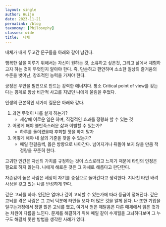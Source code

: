 ```yaml
---
layout: single
author: Huijo
date: 2023-11-21
permalink: /blog
taxonomy: [Philosophy]
classes: wide
title:  니체
---
```


내체가 내게 두고간 문구들을 아래와 같이 남긴다.

행복한 삶을 이루기 위해서는 자신이 원하는 것, 소유하고 싶은것, 그리고 삶에서 체험하고자 하는 것이 무엇인지 알아야 한다.
즉, 단순하고 편안하며 소소한 일상의 즐거움의 수준을 벗어난, 창조적인 능력을 가져야 한다.

긍정은 우연을 필연으로 만드는 강력한 에너지다. 평소 Critical point of view를 갖는다는 핑계로 항상 비관적 사고를 지녔던 나에게 울림을 주었다.

인생의 근본적인 세가지 질문은 아래와 같다.
1. 과연 무엇이 나를 살게 하는가?
   - 세상에 이로운 일은 하며, 직접적인 효과를 정량화 할 수 있는 것
2. 어떻게 해야 불만족스러운 삶과 이별할 수 있는가?
   - 하루를 돌이켰을때 후회할 짓을 하지 말자
3. 어떻게 해야 내 삶의 기준을 찾을 수 있는가?
   - 매일 한걸음씩, 옳은 방향으로 나아간다. 넘어지거나 뒤돌아 보지 않을 만큼 적정량을 꾸준히 한다.

고귀한 인간은 자신의 가치를 규정하는 것이 스스로라고 느끼기 때문에 타인의 인정은 필요로 하지 않는다.
나에게 해로운 것은 그 자체로 해롭다고 판단한다.

자존감이 높은 사람은 세상이 자기를 중심으로 돌아간다고 생각한다. 지나친 타인 배려 사상을 갖고 있는 나를 반성하게 한다.

깊은 고뇌를 하자. 인간은 얼마나 깊이 고뇌할 수 있는가에 따라 등급이 정해진다. 깊은 고뇌를 겪은 사람은 그 고뇌 덕분에 타인들 보다 더 많은 것을 알게 된다.
나 또한 기업을 일구는과정에서 정말 많은 고뇌를 했고, 여기서 얻은 깨달음은 다른 매체에서 읽은 것과는 차원이 다름을 느낀다.
문제를 해결하기 위해 매일 같이 수개월을 고뇌하다보며 그 누구도 해결치 못한 방법을 생각한 사례가 있다.